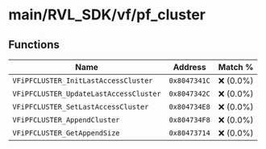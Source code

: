 # main/RVL_SDK/vf/pf_cluster

## Functions

| Name | Address | Match % |
|------|---------|---------|
| `VFiPFCLUSTER_InitLastAccessCluster` | `0x8047341C` | :x: (0.0%) |
| `VFiPFCLUSTER_UpdateLastAccessCluster` | `0x8047342C` | :x: (0.0%) |
| `VFiPFCLUSTER_SetLastAccessCluster` | `0x804734E8` | :x: (0.0%) |
| `VFiPFCLUSTER_AppendCluster` | `0x804734F8` | :x: (0.0%) |
| `VFiPFCLUSTER_GetAppendSize` | `0x80473714` | :x: (0.0%) |